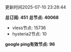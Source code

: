 更新时间2025-07-10 23:28:44

**总订阅: 451**
**总节点: 40068**
- vless节点: 15736
- hysteria2节点: 10

**google ping有效节点: 96**
